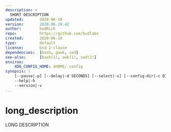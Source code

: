```yaml
---
description: >
  SHORT DESCRIPTION
updated:       2020-06-19
version:       2020.06.19.42
author:        budRich
repo:          https://github.com/budlabs
created:       2020-06-19
type:          default
license:       bsd-2-clause
dependencies:  [bash, gawk, sed]
see-also:      [bash(1), awk(1), sed(1)]
environ:
    XDG_CONFIG_HOME: $HOME/.config
synopsis: |
    [--pause|-p] [--delay|-d SECONDS] [--select|-s] [--config-dir|-c DIR]
    --help|-h
    --version|-v
...
```


# long_description

LONG DESCRIPTION
